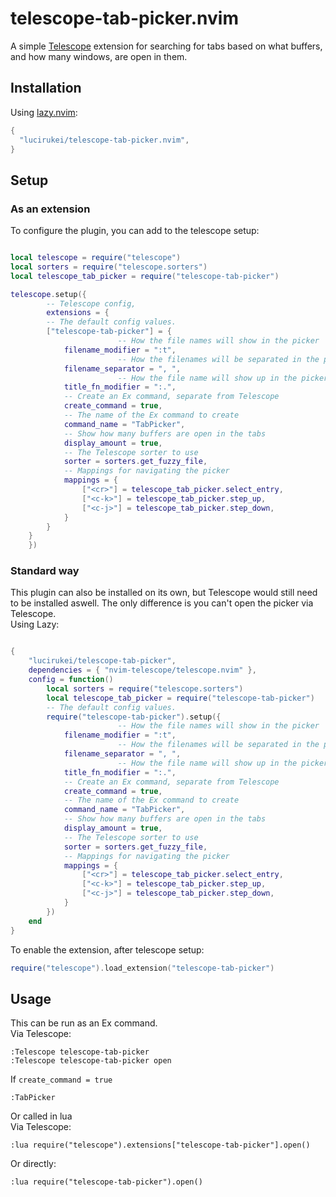 # telescope-tab-picker.nvim

A simple [Telescope](https://github.com/nvim-telescope/telescope.nvim) extension for searching for tabs based on what buffers, and how many windows, are open in them.

## Installation

Using [lazy.nvim](https://github.com/folke/lazy.nvim):

```lua
{
  "lucirukei/telescope-tab-picker.nvim",
}
```

## Setup

### As an extension

To configure the plugin, you can add to the telescope setup:

```lua

local telescope = require("telescope")
local sorters = require("telescope.sorters")
local telescope_tab_picker = require("telescope-tab-picker")

telescope.setup({
		-- Telescope config,
		extensions = {
        -- The default config values.
		["telescope-tab-picker"] = {		   
						-- How the file names will show in the picker
			filename_modifier = ":t",
						-- How the filenames will be separated in the picker
			filename_separator = ", ",
						-- How the file name will show up in the picker title
			title_fn_modifier = ":.",
            -- Create an Ex command, separate from Telescope
			create_command = true,				
            -- The name of the Ex command to create
			command_name = "TabPicker",         
            -- Show how many buffers are open in the tabs
			display_amount = true,              
            -- The Telescope sorter to use
			sorter = sorters.get_fuzzy_file,    
            -- Mappings for navigating the picker
			mappings = {                        
				["<cr>"] = telescope_tab_picker.select_entry,
				["<c-k>"] = telescope_tab_picker.step_up,
				["<c-j>"] = telescope_tab_picker.step_down,
			}
		}
	}
	})

```

### Standard way

This plugin can also be installed on its own, but Telescope would still need to be installed aswell.
The only difference is you can't open the picker via Telescope.
\
Using Lazy:

```lua

{
	"lucirukei/telescope-tab-picker",
	dependencies = { "nvim-telescope/telescope.nvim" },
	config = function() 
		local sorters = require("telescope.sorters")
		local telescope_tab_picker = require("telescope-tab-picker")
        -- The default config values.
		require("telescope-tab-picker").setup({   
						-- How the file names will show in the picker
			filename_modifier = ":t",
						-- How the filenames will be separated in the picker
			filename_separator = ", ",
						-- How the file name will show up in the picker title
			title_fn_modifier = ":.",
            -- Create an Ex command, separate from Telescope
			create_command = true,                
            -- The name of the Ex command to create
			command_name = "TabPicker",           
            -- Show how many buffers are open in the tabs
			display_amount = true,                
            -- The Telescope sorter to use
			sorter = sorters.get_fuzzy_file,      
            -- Mappings for navigating the picker
			mappings = {                          
				["<cr>"] = telescope_tab_picker.select_entry,
				["<c-k>"] = telescope_tab_picker.step_up,
				["<c-j>"] = telescope_tab_picker.step_down,
			}
		})
	end
}

```

To enable the extension, after telescope setup:

```lua
require("telescope").load_extension("telescope-tab-picker")
```

## Usage

This can be run as an Ex command.\
Via Telescope:

```viml
:Telescope telescope-tab-picker
:Telescope telescope-tab-picker open
```
If `create_command = true`
```viml
:TabPicker
```

Or called in lua\
Via Telescope:

```viml
:lua require("telescope").extensions["telescope-tab-picker"].open()
```
Or directly:
```viml
:lua require("telescope-tab-picker").open()
```

